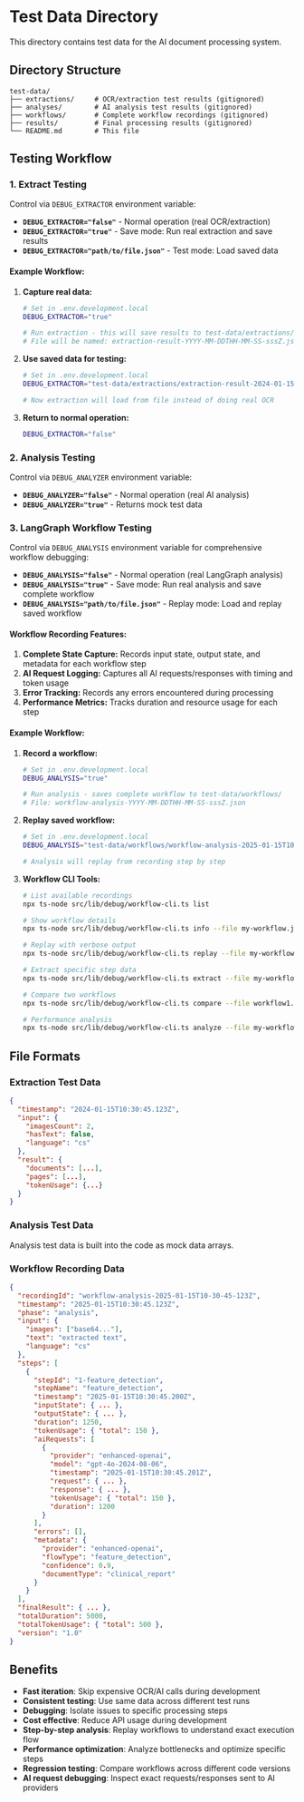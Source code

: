 # Test Data Directory

This directory contains test data for the AI document processing system.

## Directory Structure

```
test-data/
├── extractions/     # OCR/extraction test results (gitignored)
├── analyses/        # AI analysis test results (gitignored)
├── workflows/       # Complete workflow recordings (gitignored)
├── results/         # Final processing results (gitignored)
└── README.md        # This file
```

## Testing Workflow

### 1. Extract Testing

Control via `DEBUG_EXTRACTOR` environment variable:

- **`DEBUG_EXTRACTOR="false"`** - Normal operation (real OCR/extraction)
- **`DEBUG_EXTRACTOR="true"`** - Save mode: Run real extraction and save results
- **`DEBUG_EXTRACTOR="path/to/file.json"`** - Test mode: Load saved data

#### Example Workflow:

1. **Capture real data:**

   ```bash
   # Set in .env.development.local
   DEBUG_EXTRACTOR="true"

   # Run extraction - this will save results to test-data/extractions/
   # File will be named: extraction-result-YYYY-MM-DDTHH-MM-SS-sssZ.json
   ```

2. **Use saved data for testing:**

   ```bash
   # Set in .env.development.local
   DEBUG_EXTRACTOR="test-data/extractions/extraction-result-2024-01-15T10-30-45-123Z.json"

   # Now extraction will load from file instead of doing real OCR
   ```

3. **Return to normal operation:**
   ```bash
   DEBUG_EXTRACTOR="false"
   ```

### 2. Analysis Testing

Control via `DEBUG_ANALYZER` environment variable:

- **`DEBUG_ANALYZER="false"`** - Normal operation (real AI analysis)
- **`DEBUG_ANALYZER="true"`** - Returns mock test data

### 3. LangGraph Workflow Testing

Control via `DEBUG_ANALYSIS` environment variable for comprehensive workflow debugging:

- **`DEBUG_ANALYSIS="false"`** - Normal operation (real LangGraph analysis)
- **`DEBUG_ANALYSIS="true"`** - Save mode: Run real analysis and save complete workflow
- **`DEBUG_ANALYSIS="path/to/file.json"`** - Replay mode: Load and replay saved workflow

#### Workflow Recording Features:

1. **Complete State Capture:** Records input state, output state, and metadata for each workflow step
2. **AI Request Logging:** Captures all AI requests/responses with timing and token usage
3. **Error Tracking:** Records any errors encountered during processing
4. **Performance Metrics:** Tracks duration and resource usage for each step

#### Example Workflow:

1. **Record a workflow:**

   ```bash
   # Set in .env.development.local
   DEBUG_ANALYSIS="true"

   # Run analysis - saves complete workflow to test-data/workflows/
   # File: workflow-analysis-YYYY-MM-DDTHH-MM-SS-sssZ.json
   ```

2. **Replay saved workflow:**

   ```bash
   # Set in .env.development.local
   DEBUG_ANALYSIS="test-data/workflows/workflow-analysis-2025-01-15T10-30-45-123Z.json"

   # Analysis will replay from recording step by step
   ```

3. **Workflow CLI Tools:**

   ```bash
   # List available recordings
   npx ts-node src/lib/debug/workflow-cli.ts list

   # Show workflow details
   npx ts-node src/lib/debug/workflow-cli.ts info --file my-workflow.json

   # Replay with verbose output
   npx ts-node src/lib/debug/workflow-cli.ts replay --file my-workflow.json --verbose

   # Extract specific step data
   npx ts-node src/lib/debug/workflow-cli.ts extract --file my-workflow.json --step feature_detection

   # Compare two workflows
   npx ts-node src/lib/debug/workflow-cli.ts compare --file workflow1.json --compare workflow2.json

   # Performance analysis
   npx ts-node src/lib/debug/workflow-cli.ts analyze --file my-workflow.json
   ```

## File Formats

### Extraction Test Data

```json
{
  "timestamp": "2024-01-15T10:30:45.123Z",
  "input": {
    "imagesCount": 2,
    "hasText": false,
    "language": "cs"
  },
  "result": {
    "documents": [...],
    "pages": [...],
    "tokenUsage": {...}
  }
}
```

### Analysis Test Data

Analysis test data is built into the code as mock data arrays.

### Workflow Recording Data

```json
{
  "recordingId": "workflow-analysis-2025-01-15T10-30-45-123Z",
  "timestamp": "2025-01-15T10:30:45.123Z",
  "phase": "analysis",
  "input": {
    "images": ["base64..."],
    "text": "extracted text",
    "language": "cs"
  },
  "steps": [
    {
      "stepId": "1-feature_detection",
      "stepName": "feature_detection",
      "timestamp": "2025-01-15T10:30:45.200Z",
      "inputState": { ... },
      "outputState": { ... },
      "duration": 1250,
      "tokenUsage": { "total": 150 },
      "aiRequests": [
        {
          "provider": "enhanced-openai",
          "model": "gpt-4o-2024-08-06",
          "timestamp": "2025-01-15T10:30:45.201Z",
          "request": { ... },
          "response": { ... },
          "tokenUsage": { "total": 150 },
          "duration": 1200
        }
      ],
      "errors": [],
      "metadata": {
        "provider": "enhanced-openai",
        "flowType": "feature_detection",
        "confidence": 0.9,
        "documentType": "clinical_report"
      }
    }
  ],
  "finalResult": { ... },
  "totalDuration": 5000,
  "totalTokenUsage": { "total": 500 },
  "version": "1.0"
}
```

## Benefits

- **Fast iteration**: Skip expensive OCR/AI calls during development
- **Consistent testing**: Use same data across different test runs
- **Debugging**: Isolate issues to specific processing steps
- **Cost effective**: Reduce API usage during development
- **Step-by-step analysis**: Replay workflows to understand exact execution flow
- **Performance optimization**: Analyze bottlenecks and optimize specific steps
- **Regression testing**: Compare workflows across different code versions
- **AI request debugging**: Inspect exact requests/responses sent to AI providers
